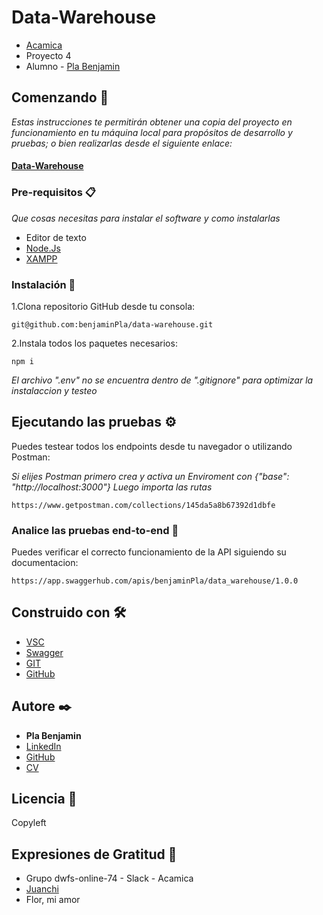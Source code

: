 # Data-Warehouse

* [Acamica](https://www.linkedin.com/school/acamica/)
* Proyecto 4
* Alumno - [Pla Benjamin](https://www.linkedin.com/in/benjamin-pla/)

## Comenzando 🚀

_Estas instrucciones te permitirán obtener una copia del proyecto en funcionamiento en tu máquina local para propósitos de desarrollo y pruebas; o bien realizarlas desde el siguiente enlace:_

#### [Data-Warehouse](https://benjaminpla.github.io/data-warehouse/index.html)

### Pre-requisitos 📋

_Que cosas necesitas para instalar el software y como instalarlas_

* Editor de texto
* [Node.Js](https://nodejs.org/es/)
* [XAMPP](https://www.apachefriends.org/es/index.html)

### Instalación 🔧

1.Clona repositorio GitHub desde tu consola:

```
git@github.com:benjaminPla/data-warehouse.git
```

2.Instala todos los paquetes necesarios:

```
npm i
```

_El archivo ".env" no se encuentra dentro de ".gitignore" para optimizar la instalaccion y testeo_

## Ejecutando las pruebas ⚙️

Puedes testear todos los endpoints desde tu navegador o utilizando Postman:

_Si elijes Postman primero crea y activa un Enviroment con {"base": "http://localhost:3000"}_
_Luego importa las rutas_
```
https://www.getpostman.com/collections/145da5a8b67392d1dbfe
```

### Analice las pruebas end-to-end 🔩

Puedes verificar el correcto funcionamiento de la API siguiendo su documentacion:

```
https://app.swaggerhub.com/apis/benjaminPla/data_warehouse/1.0.0
```

## Construido con 🛠️


* [VSC](https://code.visualstudio.com/)
* [Swagger](https://swagger.io/)
* [GIT](https://git-scm.com/)
* [GitHub](https://github.com/)

## Autore ✒️

* **Pla Benjamin** 
* [LinkedIn](https://www.linkedin.com/in/benjamin-pla/)
* [GitHub](https://github.com/benjaminPla)
* [CV](https://benjaminpla.github.io/cv/)

## Licencia 📄

Copyleft

## Expresiones de Gratitud 🎁

* Grupo dwfs-online-74 - Slack - Acamica
* [Juanchi](https://www.linkedin.com/in/juancruzgs/)
* Flor, mi amor
